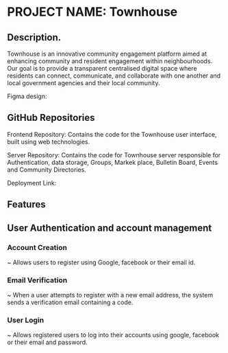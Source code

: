 # PROJECT NAME: Townhouse

## Description.  

Townhouse is an innovative community engagement platform aimed at enhancing community and resident engagement within neighbourhoods. Our goal is to provide a transparent centralised digital space where residents can connect, communicate, and collaborate with one another and local government agencies and their local community.

Figma design: 

## GitHub Repositories
Frontend Repository:  Contains the code for the Townhouse user interface, built using web technologies.

Server Repository: Contains the code for Townhouse server responsible for Authentication, data storage, Groups, Markek place, Bulletin Board, Events and Community Directories.

Deployment Link: 

## Features 

## User Authentication and account management

### Account Creation

~ Allows users to register using Google, facebook or their email id.

### Email Verification

~  When a user attempts to register with a new email address, the system sends a verification email containing a code.

### User Login

~ Allows registered users to log into their accounts using google, facebook or their email and password.
